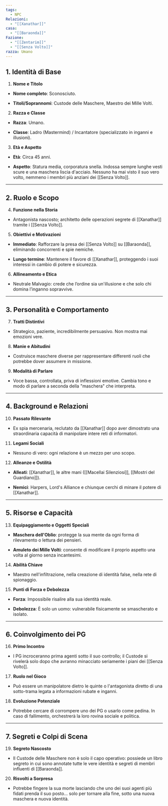 ```yaml
---
tags:
  - NPC
Relazioni:
  - "[[Xanathar]]"
casa:
  - "[[Baraonda]]"
Fazione:
  - "[[Zentarim]]"
  - "[[Senza Volto]]"
razza: Umano
---
```

## 1. Identità di Base

1. **Nome e Titolo**
    

- **Nome completo**: Sconosciuto.
    
- **Titoli/Soprannomi**: Custode delle Maschere, Maestro dei Mille Volti.
    

2. **Razza e Classe**
    

- **Razza**: Umano.
    
- **Classe**: Ladro (Mastermind) / Incantatore (specializzato in inganni e illusioni).
    

3. **Età e Aspetto**
    

- **Età**: Circa 45 anni.
    
- **Aspetto**: Statura media, corporatura snella. Indossa sempre lunghe vesti scure e una maschera liscia d'acciaio. Nessuno ha mai visto il suo vero volto, nemmeno i membri più anziani dei [[Senza Volto]].
    

---

## 2. Ruolo e Scopo

4. **Funzione nella Storia**
    

- Antagonista nascosto; architetto delle operazioni segrete di [[Xanathar]] tramite i [[Senza Volto]].
    

5. **Obiettivi e Motivazioni**
    

- **Immediato**: Rafforzare la presa dei [[Senza Volto]] su [[Baraonda]], eliminando concorrenti e spie nemiche.
    
- **Lungo termine**: Mantenere il favore di [[Xanathar]], proteggendo i suoi interessi in cambio di potere e sicurezza.
    

6. **Allineamento e Etica**
    

- Neutrale Malvagio: crede che l’ordine sia un'illusione e che solo chi domina l’inganno sopravvive.
    

---

## 3. Personalità e Comportamento

7. **Tratti Distintivi**
    

- Strategico, paziente, incredibilmente persuasivo. Non mostra mai emozioni vere.
    

8. **Manie e Abitudini**
    

- Costruisce maschere diverse per rappresentare differenti ruoli che potrebbe dover assumere in missione.
    

9. **Modalità di Parlare**
    

- Voce bassa, controllata, priva di inflessioni emotive. Cambia tono e modo di parlare a seconda della "maschera" che interpreta.
    

---

## 4. Background e Relazioni

10. **Passato Rilevante**
    

- Ex spia mercenaria, reclutato da [[Xanathar]] dopo aver dimostrato una straordinaria capacità di manipolare intere reti di informatori.
    

11. **Legami Sociali**
    

- Nessuno di vero: ogni relazione è un mezzo per uno scopo.
    

12. **Alleanze e Ostilità**
    

- **Alleati**: [[Xanathar]], le altre mani ([[Macellai Silenziosi]], [[Mostri del Guardiano]]).
    
- **Nemici**: Harpers, Lord's Alliance e chiunque cerchi di minare il potere di [[Xanathar]].
    

---

## 5. Risorse e Capacità

13. **Equipaggiamento e Oggetti Speciali**
    

- **Maschera dell'Oblio**: protegge la sua mente da ogni forma di rilevamento o lettura dei pensieri.
    
- **Amuleto dei Mille Volti**: consente di modificare il proprio aspetto una volta al giorno senza incantesimi.
    

14. **Abilità Chiave**
    

- Maestro nell'infiltrazione, nella creazione di identità false, nella rete di spionaggio.
    

15. **Punti di Forza e Debolezza**
    

- **Forza**: Impossibile risalire alla sua identità reale.
    
- **Debolezza**: È solo un uomo: vulnerabile fisicamente se smascherato e isolato.
    

---

## 6. Coinvolgimento dei PG

16. **Primo Incontro**
    

- I PG incroceranno prima agenti sotto il suo controllo; il Custode si rivelerà solo dopo che avranno minacciato seriamente i piani dei [[Senza Volto]].
    

17. **Ruolo nel Gioco**
    

- Può essere un manipolatore dietro le quinte o l'antagonista diretto di una sotto-trama legata a informazioni rubate e inganni.
    

18. **Evoluzione Potenziale**
    

- Potrebbe cercare di corrompere uno dei PG o usarlo come pedina. In caso di fallimento, orchestrerà la loro rovina sociale e politica.
    

---

## 7. Segreti e Colpi di Scena

19. **Segreto Nascosto**
    

- Il Custode delle Maschere non è solo il capo operativo: possiede un libro segreto in cui sono annotate tutte le vere identità e segreti di membri influenti di [[Baraonda]].
    

20. **Risvolti a Sorpresa**
    

- Potrebbe fingere la sua morte lasciando che uno dei suoi agenti più fidati prenda il suo posto... solo per tornare alla fine, sotto una nuova maschera e nuova identità.
    